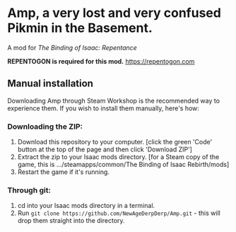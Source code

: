 # Amp, a very lost and very confused Pikmin in the Basement.

A mod for *The Binding of Isaac: Repentance*

**REPENTOGON is required for this mod.**
https://repentogon.com

## Manual installation
Downloading Amp through Steam Workshop is the recommended way to experience them.
If you wish to install them manually, here's how:

### Downloading the ZIP:
1. Download this repository to your computer. [click the green 'Code' button at the top of the page and then click 'Download ZIP']
2. Extract the zip to your Isaac mods directory. [for a Steam copy of the game, this is .../steamapps/common/The Binding of Isaac Rebirth/mods]
3. Restart the game if it's running.

### Through git:
1. cd into your Isaac mods directory in a terminal.
2. Run `git clone https://github.com/NewAgeDerpDerp/Amp.git` - this will drop them straight into the directory.
